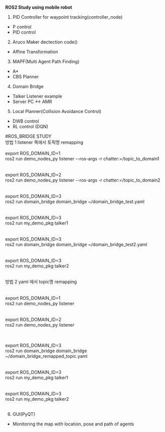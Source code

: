 **ROS2 Study using mobile robot**
1. PID Controller for waypoint tracking(controller_node)
- P control
- PID control
2. Aruco Maker dectection code()
- Affine Transformation
3. MAPF(Multi Agent Path Finding)
- A*
- CBS Planner
4. Domain Bridge
- Talker Listener example
- Server PC <-> AMR
5. Local Planner(Collision Avoidance Control)
- DWB control
- RL control (DQN)

#ROS_BRIDGE STUDY  
방법 1 listener 쪽에서 토픽명 remapping<br/>
<terminal1><br/>
export ROS_DOMAIN_ID=1<br/>
ros2 run demo_nodes_py listener --ros-args -r chatter:=/topic_to_domain1<br/>
<br/>
<terminal2><br/>
export ROS_DOMAIN_ID=2<br/>
ros2 run demo_nodes_py listener --ros-args -r chatter:=/topic_to_domain2<br/>
<br/>
<terminal3><br/>
export ROS_DOMAIN_ID=3<br/>
ros2 run domain_bridge domain_bridge ~/domain_bridge_test.yaml<br/>
<br/>
<terminal4><br/>
export ROS_DOMAIN_ID=3<br/>
ros2 run my_demo_pkg talker1<br/>
<br/>
<terminal5><br/>
export ROS_DOMAIN_ID=3<br/>
ros2 run domain_bridge domain_bridge ~/domain_bridge_test2.yaml<br/>
<br/>
<terminal6><br/>
export ROS_DOMAIN_ID=3<br/>
ros2 run my_demo_pkg talker2<br/>
<br/>

방법 2 yaml 에서 topic명 remapping<br/>
<br/>
<terminal1><br/>
export ROS_DOMAIN_ID=1<br/>
ros2 run demo_nodes_py listener<br/>
<br/>
<terminal2><br/>
export ROS_DOMAIN_ID=2<br/>
ros2 run demo_nodes_py listener<br/>
<br/>

<terminal3><br/>
export ROS_DOMAIN_ID=3<br/>
ros2 run domain_bridge domain_bridge ~/domain_bridge_remapped_topic.yaml<br/>
<br/>
<terminal4><br/>
export ROS_DOMAIN_ID=3<br/>
ros2 run my_demo_pkg talker1<br/>
<br/>
<terminal5><br/>
export ROS_DOMAIN_ID=3<br/>
ros2 run my_demo_pkg talker2<br/>
<br/>

6. GUI(PyQT)
- Monitoring the map with location, pose and path of agents
